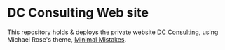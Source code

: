 # DC Consulting Web site

This repository holds & deploys the private website [DC Consulting](https://dcasesoria.github.io/), using Michael Rose's theme, [Minimal Mistakes](http://mmistakes.github.io/minimal-mistakes).
